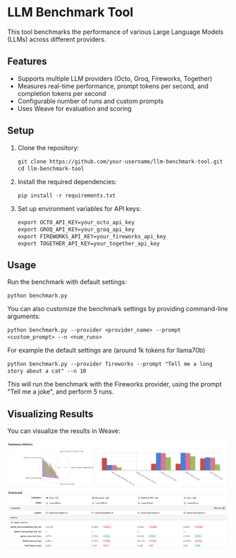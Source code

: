 # LLM Benchmark Tool

This tool benchmarks the performance of various Large Language Models (LLMs) across different providers.

## Features

- Supports multiple LLM providers (Octo, Groq, Fireworks, Together)
- Measures real-time performance, prompt tokens per second, and completion tokens per second
- Configurable number of runs and custom prompts
- Uses Weave for evaluation and scoring

## Setup

1. Clone the repository:
   ```
   git clone https://github.com/your-username/llm-benchmark-tool.git
   cd llm-benchmark-tool
   ```

2. Install the required dependencies:
   ```
   pip install -r requirements.txt
   ```

3. Set up environment variables for API keys:
   ```
   export OCTO_API_KEY=your_octo_api_key
   export GROQ_API_KEY=your_groq_api_key
   export FIREWORKS_API_KEY=your_fireworks_api_key
   export TOGETHER_API_KEY=your_together_api_key
   ```

## Usage

Run the benchmark with default settings:

```
python benchmark.py
```

You can also customize the benchmark settings by providing command-line arguments:

```
python benchmark.py --provider <provider_name> --prompt <custom_prompt> --n <num_runs>
```

For example the default settings are (around 1k tokens for llama70b)

```
python benchmark.py --provider fireworks --prompt "Tell me a long story about a cat" --n 10
```

This will run the benchmark with the Fireworks provider, using the prompt "Tell me a joke", and perform 5 runs.

## Visualizing Results

You can visualize the results in Weave:

![](./compare.png)
